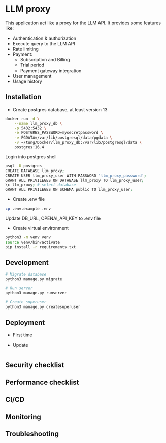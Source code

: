 # LLM proxy

This application act like a proxy for the LLM API.
It provides some features like:
- Authentication & authorization
- Execute query to the LLM API
- Rate limiting
- Payment:
  - Subscription and Billing
  - Trial period
  - Payment gateway integration
- User management
- Usage history

## Installation
- Create postgres database, at least version 13
```bash
docker run -d \
	--name llm_proxy_db \
    -p 5432:5432 \
	-e POSTGRES_PASSWORD=mysecretpassword \
	-e PGDATA=/var/lib/postgresql/data/pgdata \
	-v ~/tung/Docker/llm_proxy_db:/var/lib/postgresql/data \
	postgres:16.4
```

Login into postgres shell
```bash
psql -U postgres
CREATE DATABASE llm_proxy;
CREATE USER llm_proxy_user WITH PASSWORD 'llm_proxy_password';
GRANT ALL PRIVILEGES ON DATABASE llm_proxy TO llm_proxy_user;
\c llm_proxy; # select database
GRANT ALL PRIVILEGES ON SCHEMA public TO llm_proxy_user;
```

- Create .env file
```bash
cp .env.example .env
```
Update DB_URL, OPENAI_API_KEY to .env file

- Create virtual environment
```bash
python3 -m venv venv
source venv/bin/activate
pip install -r requirements.txt
```

## Development
```bash
# Migrate database
python3 manage.py migrate

# Run server
python3 manage.py runserver

# Create superuser
python3 manage.py createsuperuser
```

## Deployment
- First time


- Update
```bash

```

## Security checklist

## Performance checklist

## CI/CD


## Monitoring


## Troubleshooting